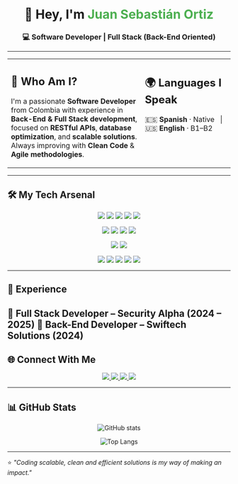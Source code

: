 <h1 align="center">👋 Hey, I'm <span style="color:#4CAF50;">Juan Sebastián Ortiz</span></h1>
<h3 align="center">💻 Software Developer | Full Stack (Back-End Oriented)</h3>

---

<table>
  <tr>
    <td valign="top" width="60%">
      <h2>🌟 Who Am I?</h2>
      <p>
        I'm a passionate <b>Software Developer</b> from Colombia with experience in
        <b>Back-End & Full Stack development</b>, focused on <b>RESTful APIs</b>, <b>database optimization</b>,
        and <b>scalable solutions</b>. Always improving with <b>Clean Code</b> & <b>Agile methodologies</b>.
      </p>
    </td>
    <td valign="top" width="40%">
      <h2>🌍 Languages I Speak</h2>
      <p align="left">
        🇪🇸 <b>Spanish</b> · Native &nbsp;&nbsp;|&nbsp;&nbsp; 🇺🇸 <b>English</b> · B1–B2
      </p>
    </td>
  </tr>
</table>

---

## 🛠 My Tech Arsenal

<p align="center">
  <!-- Languages -->
  <img src="https://img.shields.io/badge/Java-ED8B00?style=for-the-badge&logo=java&logoColor=white"/>
  <img src="https://img.shields.io/badge/PHP-777BB4?style=for-the-badge&logo=php&logoColor=white"/>
  <img src="https://img.shields.io/badge/JavaScript-323330?style=for-the-badge&logo=javascript&logoColor=F7DF1E"/>
  <img src="https://img.shields.io/badge/Dart-0175C2?style=for-the-badge&logo=dart&logoColor=white"/>
  <img src="https://img.shields.io/badge/SQL-025E8C?style=for-the-badge&logo=database&logoColor=white"/>
</p>

<p align="center">
  <!-- Frameworks -->
  <img src="https://img.shields.io/badge/Spring_Boot-6DB33F?style=for-the-badge&logo=springboot&logoColor=white"/>
  <img src="https://img.shields.io/badge/Laravel-FF2D20?style=for-the-badge&logo=laravel&logoColor=white"/>
  <img src="https://img.shields.io/badge/React-20232A?style=for-the-badge&logo=react&logoColor=61DAFB"/>
  <img src="https://img.shields.io/badge/Flutter-02569B?style=for-the-badge&logo=flutter&logoColor=white"/>
</p>

<p align="center">
  <!-- Databases -->
  <img src="https://img.shields.io/badge/MySQL-005C84?style=for-the-badge&logo=mysql&logoColor=white"/>
  <img src="https://img.shields.io/badge/PostgreSQL-316192?style=for-the-badge&logo=postgresql&logoColor=white"/>
</p>

<p align="center">
  <!-- Tools & Cloud -->
  <img src="https://img.shields.io/badge/Docker-2496ED?style=for-the-badge&logo=docker&logoColor=white"/>
  <img src="https://img.shields.io/badge/Git-F05033?style=for-the-badge&logo=git&logoColor=white"/>
  <img src="https://img.shields.io/badge/GitHub-181717?style=for-the-badge&logo=github&logoColor=white"/>
  <img src="https://img.shields.io/badge/Postman-FF6C37?style=for-the-badge&logo=postman&logoColor=white"/>
  <img src="https://img.shields.io/badge/AWS-232F3E?style=for-the-badge&logo=amazon-aws&logoColor=white"/>
</p>

---

## 📌 Experience
🔹 <b>Full Stack Developer</b> – Security Alpha (2024 – 2025) 
🔹 <b>Back-End Developer</b> – Swiftech Solutions (2024)  
---

## 🌐 Connect With Me
<p align="center">
  <a href="mailto:juan.ortiz05@uceva.edu.co">
    <img src="https://img.shields.io/badge/Email-D14836?style=for-the-badge&logo=gmail&logoColor=white"/>
  </a>
  <a href="https://www.linkedin.com/in/juansebastian-ortiz">
    <img src="https://img.shields.io/badge/LinkedIn-0077B5?style=for-the-badge&logo=linkedin&logoColor=white"/>
  </a>
  <a href="https://github.com/jsebasortiz">
    <img src="https://img.shields.io/badge/GitHub-100000?style=for-the-badge&logo=github&logoColor=white"/>
  </a>
  <a href="https://wa.me/573219526047" target="_blank">
    <img src="https://img.shields.io/badge/WhatsApp-25D366?style=for-the-badge&logo=whatsapp&logoColor=white"/>
  </a>
</p>

---

## 📊 GitHub Stats

<p align="center">
  <img src="https://github-readme-stats.vercel.app/api?username=jsebasortiz&show_icons=true&theme=tokyonight" alt="GitHub stats"/>
</p>

<p align="center">
  <img src="https://github-readme-stats.vercel.app/api/top-langs/?username=jsebasortiz&layout=compact&theme=tokyonight" alt="Top Langs"/>
</p>

---

⭐️ *"Coding scalable, clean and efficient solutions is my way of making an impact."*
